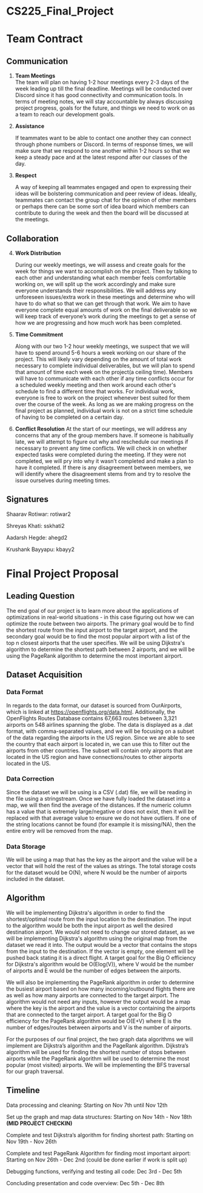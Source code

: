 # CS225_Final_Project
# Team Contract

## Communication
1. **Team Meetings**    
The team will plan on having 1-2 hour meetings every 2-3 days of the week leading up till the final deadline. Meetings will be conducted over Discord since it has good connectivity and communication tools. In terms of meeting notes, we will stay accountable by always discussing project progress, goals for the future, and things we need to work on as a team to reach our development goals.

2. **Assistance**

    If teammates want to be able to contact one another they can connect through phone numbers or Discord. In terms of response times, we will make sure that we respond to one another within 1-2 hours so that we keep a steady pace and at the latest respond after our classes of the day.

3. **Respect** 

    A way of keeping all teammates engaged and open to expressing their ideas will be bolstering communication and peer review of ideas. Ideally, teammates can contact the group chat for the opinion of other members or perhaps there can be some sort of idea board which members can contribute to during the week and then the board will be discussed at the meetings.

## Collaboration

4. **Work Distribution** 

    During our weekly meetings, we will assess and create goals for the week for things we want to accomplish on the project. Then by talking to each other and understanding what each member feels comfortable working on, we will split up the work accordingly and make sure everyone understands their responsibilities. We will address any unforeseen issues/extra work in these meetings and determine who will have to do what so that we can get through that work. We aim to have everyone complete equal amounts of work on the final deliverable so we will keep track of everyone’s work during the meetings to get a sense of how we are progressing and how much work has been completed.

5. **Time Commitment** 

    Along with our two 1-2 hour weekly meetings, we suspect that we will have to spend around 5-6 hours a week working on our share of the project. This will likely vary depending on the amount of total work necessary to complete individual deliverables, but we will plan to spend that amount of time each week on the project(a ceiling time). Members will have to communicate with each other if any time conflicts occur for a scheduled weekly meeting and then work around each other's schedule to find a different time that works. For individual work, everyone is free to work on the project whenever best suited for them over the course of the week. As long as we are making progress on the final project as planned, individual work is not on a strict time schedule of having to be completed on a certain day. 

6. **Conflict Resolution** 
    At the start of our meetings, we will address any concerns that any of the group members have. If someone is habitually late, we will attempt to figure out why and reschedule our meetings if necessary to prevent any time conflicts. We will check in on whether expected tasks were completed during the meeting. If they were not completed, we will pry into why it wasn’t completed and make a plan to have it completed. If there is any disagreement between members, we will identify where the disagreement stems from and try to resolve the issue ourselves during meeting times.

## Signatures
Shaarav Rotiwar: rotiwar2

Shreyas Khati: sskhati2

Aadarsh Hegde: ahegd2

Krushank Bayyapu: kbayy2


# Final Project Proposal
## Leading Question 

The end goal of our project is to learn more about the applications of optimizations in real-world situations - in this case figuring out how we can optimize the route between two airports. The primary goal would be to find the shortest route from the input airport to the target airport, and the secondary goal would be to find the most popular airport with a list of the top n closest airports that the user specifies. We will be using Dijkstra's algorithm to determine the shortest path between 2 airports, and we will be using the PageRank algorithm to determine the most important airport.

## Dataset Acquisition

### Data Format

In regards to the data format, our dataset is sourced from OurAirports, which is linked at https://openflights.org/data.html. Additionally, the OpenFlights Routes Database contains 67,663 routes between 3,321 airports on 548 airlines spanning the globe. The data is displayed as a .dat format, with comma-separated values, and we will be focusing on a subset of the data regarding the airports in the US region. Since we are able to see the country that each airport is located in, we can use this to filter out the airports from other countries. The subset will contain only airports that are located in the US region and have connections/routes to other airports located in the US.

### Data Correction

Since the dataset we will be using is a CSV (.dat) file, we will be reading in the file using a stringstream. Once we have fully loaded the dataset into a map, we will then find the average of the distances. If the numeric column has a value that is extremely large/negative or does not exist, then it will be replaced with that average value to ensure we do not have outliers. If one of the string locations cannot be found (for example it is missing/NA), then the entire entry will be removed from the map.

### Data Storage

We will be using a map that has the key as the airport and the value will be a vector that will hold the rest of the values as strings.  The total storage costs for the dataset would be O(N), where N would be the number of airports included in the dataset.

## Algorithm 

We will be implementing Dijkstra's algorithm in order to find the shortest/optimal route from the input location to the destination. The input to the algorithm would be both the input airport as well the desired destination airport. We would not need to change our stored dataset, as we will be implementing Dijkstra's algorithm using the original map from the dataset we read it into. The output would be a vector that contains the stops from the input to the destination. If the vector is empty, one element will be pushed back stating it is a direct flight. A target goal for the Big O efficiency for Dijkstra's algorithm would be O(Elog(V)), where V would be the number of airports and E would be the number of edges between the airports. 

We will also be implementing the PageRank algorithm in order to determine the busiest airport based on how many incoming/outbound flights there are as well as how many airports are connected to the target airport. The algorithm would not need any inputs, however the output would be a map where the key is the airport and the value is a vector containing the airports that are connected to the target airport. A target goal for the Big O efficiency for the PageRank algorithm would be O(E+V) where E is the number of edges/routes between airports and V is the number of airports.

For the purposes of our final project, the two graph data algorithms we will implement are Dijkstra’s algorithm and the PageRank algorithm. Dijkstra’s algorithm will be used for finding the shortest number of stops between airports while the PageRank algorithm will be used to determine the most popular (most visited) airports. We will be implementing the BFS traversal for our graph traversal.

## Timeline

Data processing and cleaning: Starting on Nov 7th until Nov 12th

Set up the graph and map data structures: Starting on Nov 14th - Nov 18th **(MID PROJECT CHECKIN)**

Complete and test Dijkstra’s algorithm for finding shortest path: Starting on Nov 19th - Nov 26th

Complete and test PageRank Algorithm for finding most important airport: Starting on Nov 26th - Dec 2nd (could be done earlier if work is split up)

Debugging functions, verifying and testing all code: Dec 3rd - Dec 5th

Concluding presentation and code overview: Dec 5th - Dec 8th
